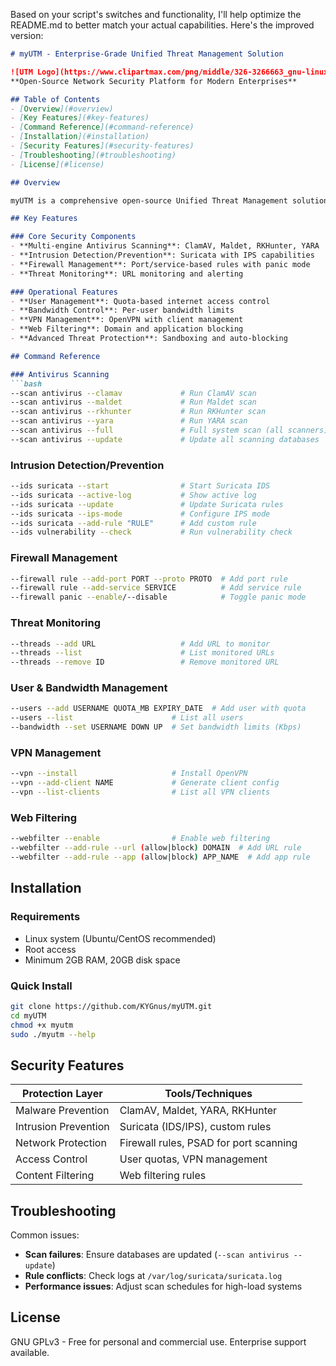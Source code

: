 Based on your script's switches and functionality, I'll help optimize the README.md to better match your actual capabilities. Here's the improved version:

```markdown
# myUTM - Enterprise-Grade Unified Threat Management Solution

![UTM Logo](https://www.clipartmax.com/png/middle/326-3266663_gnu-linux-gnu-linux-logo-png.png)  
**Open-Source Network Security Platform for Modern Enterprises**

## Table of Contents
- [Overview](#overview)
- [Key Features](#key-features)
- [Command Reference](#command-reference)
- [Installation](#installation)
- [Security Features](#security-features)
- [Troubleshooting](#troubleshooting)
- [License](#license)

## Overview

myUTM is a comprehensive open-source Unified Threat Management solution that transforms your Linux system into a powerful security appliance. The script combines multiple security tools with an easy-to-use command interface for enterprise-grade protection.

## Key Features

### Core Security Components
- **Multi-engine Antivirus Scanning**: ClamAV, Maldet, RKHunter, YARA
- **Intrusion Detection/Prevention**: Suricata with IPS capabilities
- **Firewall Management**: Port/service-based rules with panic mode
- **Threat Monitoring**: URL monitoring and alerting

### Operational Features
- **User Management**: Quota-based internet access control
- **Bandwidth Control**: Per-user bandwidth limits
- **VPN Management**: OpenVPN with client management
- **Web Filtering**: Domain and application blocking
- **Advanced Threat Protection**: Sandboxing and auto-blocking

## Command Reference

### Antivirus Scanning
```bash
--scan antivirus --clamav             # Run ClamAV scan
--scan antivirus --maldet             # Run Maldet scan
--scan antivirus --rkhunter           # Run RKHunter scan
--scan antivirus --yara               # Run YARA scan
--scan antivirus --full               # Full system scan (all scanners)
--scan antivirus --update             # Update all scanning databases
```

### Intrusion Detection/Prevention
```bash
--ids suricata --start                # Start Suricata IDS
--ids suricata --active-log           # Show active log
--ids suricata --update               # Update Suricata rules
--ids suricata --ips-mode             # Configure IPS mode
--ids suricata --add-rule "RULE"      # Add custom rule
--ids vulnerability --check           # Run vulnerability check
```

### Firewall Management
```bash
--firewall rule --add-port PORT --proto PROTO  # Add port rule
--firewall rule --add-service SERVICE          # Add service rule
--firewall panic --enable/--disable            # Toggle panic mode
```

### Threat Monitoring
```bash
--threads --add URL                   # Add URL to monitor
--threads --list                      # List monitored URLs
--threads --remove ID                 # Remove monitored URL
```

### User & Bandwidth Management
```bash
--users --add USERNAME QUOTA_MB EXPIRY_DATE  # Add user with quota
--users --list                      # List all users
--bandwidth --set USERNAME DOWN UP  # Set bandwidth limits (Kbps)
```

### VPN Management
```bash
--vpn --install                     # Install OpenVPN
--vpn --add-client NAME             # Generate client config
--vpn --list-clients                # List all VPN clients
```

### Web Filtering
```bash
--webfilter --enable                # Enable web filtering
--webfilter --add-rule --url (allow|block) DOMAIN  # Add URL rule
--webfilter --add-rule --app (allow|block) APP_NAME  # Add app rule
```

## Installation

### Requirements
- Linux system (Ubuntu/CentOS recommended)
- Root access
- Minimum 2GB RAM, 20GB disk space

### Quick Install
```bash
git clone https://github.com/KYGnus/myUTM.git
cd myUTM
chmod +x myutm
sudo ./myutm --help
```

## Security Features

| Protection Layer       | Tools/Techniques                          |
|------------------------|------------------------------------------|
| Malware Prevention     | ClamAV, Maldet, YARA, RKHunter           |
| Intrusion Prevention   | Suricata (IDS/IPS), custom rules         |
| Network Protection     | Firewall rules, PSAD for port scanning   |
| Access Control         | User quotas, VPN management              |
| Content Filtering      | Web filtering rules                      |

## Troubleshooting

Common issues:
- **Scan failures**: Ensure databases are updated (`--scan antivirus --update`)
- **Rule conflicts**: Check logs at `/var/log/suricata/suricata.log`
- **Performance issues**: Adjust scan schedules for high-load systems

## License

GNU GPLv3 - Free for personal and commercial use. Enterprise support available.



